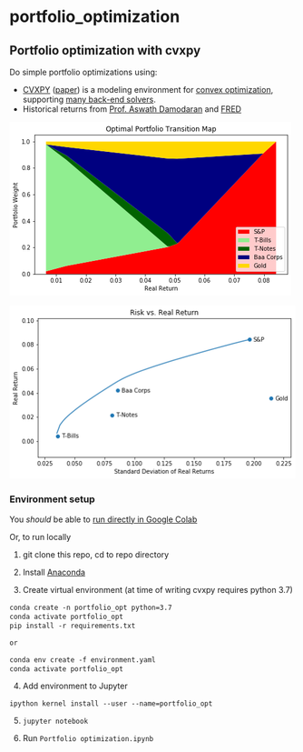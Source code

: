 # portfolio_optimization
## Portfolio optimization with cvxpy

Do simple portfolio optimizations using:

 - [CVXPY](https://www.cvxpy.org) ([paper](https://arxiv.org/abs/1603.00943)) is a modeling environment for [convex optimization](https://web.stanford.edu/~boyd/cvxbook/), supporting [many back-end solvers](https://www.cvxpy.org/tutorial/advanced/index.html#solve-method-options).
 - Historical returns from [Prof. Aswath Damodaran](http://pages.stern.nyu.edu/~adamodar/New_Home_Page/datacurrent.html) and [FRED](https://fred.stlouisfed.org/)

![Optimal portfolio transition map](transmap.png)

![Efficient Frontier](efrontier.png)

### Environment setup
You  *should* be able to [run directly in Google Colab](https://colab.research.google.com/github/druce/portfolio_optimization/blob/master/Portfolio%20optimization.ipynb#scrollTo=pgiV1eo3PWhx)

Or, to run locally

1. git clone this repo, cd to repo directory

2. Install [Anaconda](https://www.anaconda.com/products/individual)

3. Create virtual environment (at time of writing cvxpy requires python 3.7)
```
conda create -n portfolio_opt python=3.7
conda activate portfolio_opt
pip install -r requirements.txt
```
    or
```
conda env create -f environment.yaml
conda activate portfolio_opt
```
4. Add environment to Jupyter
```
ipython kernel install --user --name=portfolio_opt
```
5. `jupyter notebook`

6. Run `Portfolio optimization.ipynb`

